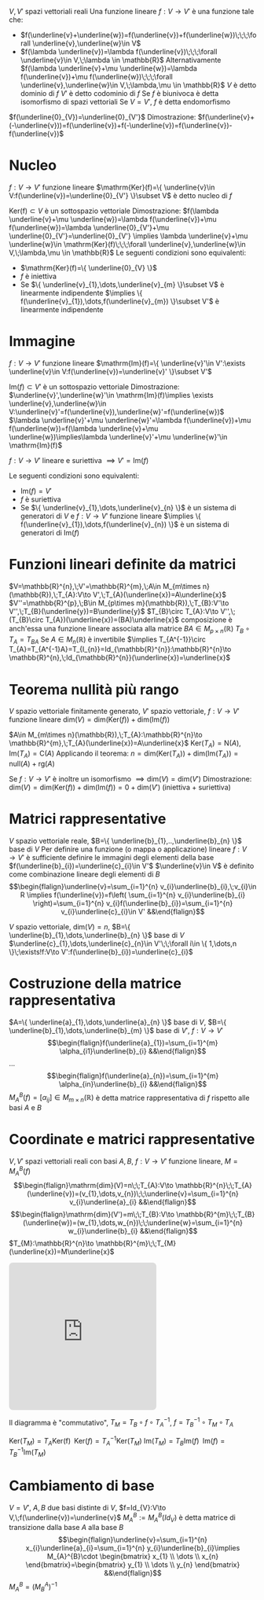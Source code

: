 $V,V'$ spazi vettoriali reali
Una funzione lineare $f:V\to V'$ è una funzione tale che:
- $f(\underline{v}+\underline{w})=f(\underline{v})+f(\underline{w})\;\;\;\forall \underline{v},\underline{w}\in V$
- $f(\lambda \underline{v})=\lambda f(\underline{v})\;\;\;\forall \underline{v}\in V,\;\lambda \in \mathbb{R}$
Alternativamente $f(\lambda \underline{v}+\mu \underline{w})=\lambda f(\underline{v})+\mu f(\underline{w})\;\;\;\forall \underline{v},\underline{w}\in V,\;\lambda,\mu \in \mathbb{R}$
$V$ è detto dominio di $f$
$V'$ è detto codominio di $f$
Se $f$ è biunivoca è detta isomorfismo di spazi vettoriali
Se $V=V'$, $f$ è detta endomorfismo

$f(\underline{0}_{V})=\underline{0}_{V'}$
Dimostrazione: $f(\underline{v}+(-\underline{v}))=f(\underline{v})+f(-\underline{v})=f(\underline{v})-f(\underline{v})$

# Nucleo
$f:V\to V'$ funzione lineare
$\mathrm{Ker}(f)=\{ \underline{v}\in V:f(\underline{v})=\underline{0}_{V'} \}\subset V$ è detto nucleo di $f$

$\mathrm{Ker(f)}\subset V$ è un sottospazio vettoriale
Dimostrazione: $f(\lambda \underline{v}+\mu \underline{w})=\lambda f(\underline{v})+\mu f(\underline{w})=\lambda \underline{0}_{V'}+\mu \underline{0}_{V'}=\underline{0}_{V'} \implies \lambda \underline{v}+\mu \underline{w}\in \mathrm{Ker}(f)\;\;\;\forall \underline{v},\underline{w}\in V,\;\lambda,\mu \in \mathbb{R}$
Le seguenti condizioni sono equivalenti:
- $\mathrm{Ker}(f)=\{ \underline{0}_{V} \}$
- $f$ è iniettiva
- Se $\{ \underline{v}_{1},\dots,\underline{v}_{m} \}\subset V$ è linearmente indipendente $\implies \{ f(\underline{v}_{1}),\dots,f(\underline{v}_{m}) \}\subset V'$ è linearmente indipendente

# Immagine
$f:V\to V'$ funzione lineare
$\mathrm{Im}(f)=\{ \underline{v}'\in V':\exists \underline{v}\in V:f(\underline{v})=\underline{v}' \}\subset V'$

$\mathrm{Im}(f)\subset V'$ è un sottospazio vettoriale
Dimostrazione:
$\underline{v}',\underline{w}'\in \mathrm{Im}(f)\implies \exists \underline{v},\underline{w}\in V:\underline{v}'=f(\underline{v}),\underline{w}'=f(\underline{w})$
$\lambda \underline{v}'+\mu \underline{w}'=\lambda f(\underline{v})+\mu f(\underline{w})=f(\lambda \underline{v}+\mu \underline{w})\implies\lambda \underline{v}'+\mu \underline{w}'\in \mathrm{Im}(f)$

$f:V\to V'$ lineare e suriettiva $\implies V'=\mathrm{Im}(f)$

Le seguenti condizioni sono equivalenti:
- $\mathrm{Im}(f)=V'$
- $f$ è suriettiva
- Se $\{ \underline{v}_{1},\dots,\underline{v}_{n} \}$ è un sistema di generatori di $V$ e $f:V\to V'$ funzione lineare $\implies \{ f(\underline{v}_{1}),\dots,f(\underline{v}_{n}) \}$ è un sistema di generatori di $\mathrm{Im}(f)$
<div class="page-break" style="page-break-before: always;"></div>

# Funzioni lineari definite da matrici
$V=\mathbb{R}^{n},\;V'=\mathbb{R}^{m},\;A\in M_{m\times n}(\mathbb{R}),\;T_{A}:V\to V',\;T_{A}(\underline{x})=A\underline{x}$
$V''=\mathbb{R}^{p},\;B\in M_{p\times m}(\mathbb{R}),\;T_{B}:V'\to V'',\;T_{B}(\underline{y})=B\underline{y}$
$T_{B}\circ T_{A}:V\to V'',\;(T_{B}\circ T_{A})(\underline{x})=(BA)\underline{x}$ composizione è anch'essa una funzione lineare associata alla matrice $BA\in M_{p\times n}(\mathbb{R})$
$T_{B}\circ T_{A}=T_{BA}$
Se $A\in M_{n}(\mathbb{R})$ è invertibile $\implies T_{A^{-1}}\circ T_{A}=T_{A^{-1}A}=T_{I_{n}}=Id_{\mathbb{R}^{n}}:\mathbb{R}^{n}\to \mathbb{R}^{n},\;Id_{\mathbb{R}^{n}}(\underline{x})=\underline{x}$

# Teorema nullità più rango
$V$ spazio vettoriale finitamente generato, $V'$ spazio vettoriale, $f:V\to V'$ funzione lineare
$\mathrm{dim}(V)=\mathrm{dim}(\mathrm{Ker}(f))+\mathrm{dim}(\mathrm{Im}(f))$

$A\in M_{m\times n}(\mathbb{R}),\;T_{A}:\mathbb{R}^{n}\to \mathbb{R}^{m},\;T_{A}(\underline{x})=A\underline{x}$
$\mathrm{Ker}(T_{A})=\mathrm{N}(A),\;\mathrm{Im}(T_{A})=\mathrm{C}(A)$
Applicando il teorema: $n=\mathrm{dim}(\mathrm{Ker}(T_{A}))+\mathrm{dim}(\mathrm{Im}(T_{A}))=\mathrm{null}(A)+\mathrm{rg}(A)$

Se $f:V\to V'$ è inoltre un isomorfismo $\implies \mathrm{dim}(V)=\mathrm{dim}(V')$
Dimostrazione: $\mathrm{dim}(V)=\mathrm{dim}(\mathrm{Ker}(f))+\mathrm{dim}(\mathrm{Im}(f))=0+\mathrm{dim}(V')$ (iniettiva + suriettiva)

# Matrici rappresentative
$V$ spazio vettoriale reale, $B=\{ \underline{b}_{1},..,\underline{b}_{n} \}$ base di $V$
Per definire una funzione (o mappa o applicazione) lineare $f:V\to V'$ è sufficiente definire le immagini degli elementi della base $f(\underline{b}_{i})=\underline{c}_{i}\in V'$
$\underline{v}\in V$ è definito come combinazione lineare degli elementi di $B$
$$\begin{flalign}\underline{v}=\sum_{i=1}^{n} v_{i}\underline{b}_{i},\;v_{i}\in R \implies f(\underline{v})=f\left( \sum_{i=1}^{n} v_{i}\underline{b}_{i} \right)=\sum_{i=1}^{n} v_{i}f(\underline{b}_{i})=\sum_{i=1}^{n} v_{i}\underline{c}_{i}\in V' &&\end{flalign}$$

$V$ spazio vettoriale, $\mathrm{dim}(V)=n$, $B=\{ \underline{b}_{1},\dots,\underline{b}_{n} \}$ base di $V$
$\underline{c}_{1},\dots,\underline{c}_{n}\in V'\;\;\forall i\in \{ 1,\dots,n \}\;\exists!f:V\to V':f(\underline{b}_{i})=\underline{c}_{i}$

# Costruzione della matrice rappresentativa
$A=\{ \underline{a}_{1},\dots,\underline{a}_{n} \}$ base di $V$, $B=\{ \underline{b}_{1},\dots,\underline{b}_{m} \}$ base di $V'$, $f:V\to V'$
$$\begin{flalign}f(\underline{a}_{1})=\sum_{i=1}^{m} \alpha_{i1}\underline{b}_{i} &&\end{flalign}$$
$\dots$
$$\begin{flalign}f(\underline{a}_{n})=\sum_{i=1}^{m} \alpha_{in}\underline{b}_{i} &&\end{flalign}$$
$M_{A}^{B}(f)=[\alpha_{ij}]\in M_{m\times n}(\mathbb{R})$ è detta matrice rappresentativa di $f$ rispetto alle basi $A$ e $B$
<div class="page-break" style="page-break-before: always;"></div>

# Coordinate e matrici rappresentative
$V,V'$ spazi vettoriali reali con basi $A,B$, $f:V\to V'$ funzione lineare, $M=M_{A}^{B}(f)$
$$\begin{flalign}\mathrm{dim}(V)=n\;\;T_{A}:V\to \mathbb{R}^{n}\;\;T_{A}(\underline{v})=(v_{1},\dots,v_{n})\;\;\underline{v}=\sum_{i=1}^{n} v_{i}\underline{a}_{i} &&\end{flalign}$$
$$\begin{flalign}\mathrm{dim}(V')=m\;\;T_{B}:V\to \mathbb{R}^{m}\;\;T_{B}(\underline{w})=(w_{1},\dots,w_{n})\;\;\underline{w}=\sum_{i=1}^{n} w_{i}\underline{b}_{i} &&\end{flalign}$$
$T_{M}:\mathbb{R}^{n}\to \mathbb{R}^{m}\;\;T_{M}(\underline{x})=M\underline{x}$

<iframe class="quiver-embed" src="https://q.uiver.app/#q=WzAsNCxbMCwwLCJWIl0sWzIsMCwiViciXSxbMCwyLCJcXG1hdGhiYntSfV57bn0iXSxbMiwyLCJcXG1hdGhiYntSfV57bX0iXSxbMCwyLCJUX3tBfSJdLFswLDEsImYiLDJdLFsxLDMsIlRfe0J9IiwyXSxbMiwzLCJUX3tNfSJdXQ==&embed" width="300" height="300" style="border-radius: 8px; border: none;"></iframe>

Il diagramma è "commutativo", $T_{M}=T_{B}\circ f\circ T_{A}^{-1}$, $f=T_{B}^{-1}\circ T_{M}\circ T_{A}$

$\mathrm{Ker}(T_{M})=T_{A}\mathrm{Ker(f)}\;\;\mathrm{Ker}(f)=T_{A}^{-1}\mathrm{Ker}(T_{M})$
$\mathrm{Im}(T_{M})=T_{B}\mathrm{Im}(f)\;\;\mathrm{Im}(f)=T_{B}^{-1}\mathrm{Im}(T_{M})$

# Cambiamento di base
$V=V'$, $A,B$ due basi distinte di $V$, $f=Id_{V}:V\to V,\;f(\underline{v})=\underline{v}$
$M_{A}^{B}:=M_{A}^{B}(Id_{V})$ è detta matrice di transizione dalla base $A$ alla base $B$
$$\begin{flalign}\underline{v}=\sum_{i=1}^{n} x_{i}\underline{a}_{i}=\sum_{i=1}^{n} y_{i}\underline{b}_{i}\implies M_{A}^{B}\cdot \begin{bmatrix}
x_{1} \\
\dots \\
x_{n}
\end{bmatrix}=\begin{bmatrix}
y_{1} \\
\dots \\
y_{n}
\end{bmatrix} &&\end{flalign}$$
$M_{A}^{B}=(M_{B}^{A})^{-1}$
